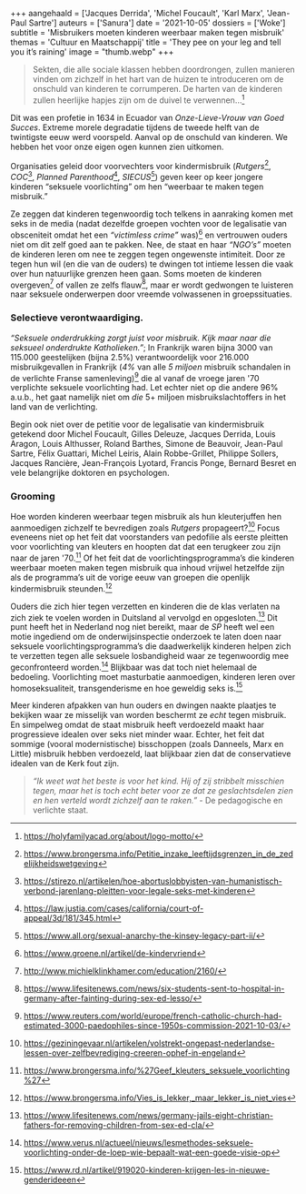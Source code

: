 +++
aangehaald = ['Jacques Derrida', 'Michel Foucault', 'Karl Marx', 'Jean-Paul Sartre']
auteurs = ['Sanura']
date = '2021-10-05'
dossiers = ['Woke']
subtitle = 'Misbruikers moeten kinderen weerbaar maken tegen misbruik'
themas = 'Cultuur en Maatschappij'
title = 'They pee on your leg and tell you it’s raining'
image = "thumb.webp"
+++

>Sekten, die alle sociale klassen hebben doordrongen, zullen manieren vinden om zichzelf in het hart van de huizen te introduceren om de onschuld van kinderen te corrumperen. De harten van de kinderen zullen heerlijke hapjes zijn om de duivel te verwennen...[^1]

Dit was een profetie in 1634 in Ecuador van _Onze-Lieve-Vrouw van Goed Succes_. Extreme morele degradatie tijdens de tweede helft van de twintigste eeuw werd voorspeld. Aanval op de onschuld van kinderen. We hebben het voor onze eigen ogen kunnen zien uitkomen.

Organisaties geleid door voorvechters voor kindermisbruik (_Rutgers_[^2], _COC_[^3], _Planned Parenthood_[^4], _SIECUS_[^5]) geven keer op keer jongere kinderen “seksuele voorlichting” om hen “weerbaar te maken tegen misbruik.”

Ze zeggen dat kinderen tegenwoordig toch telkens in aanraking komen met seks in de media (nadat dezelfde groepen vochten voor de legalisatie van obsceniteit omdat het een _“victimless crime”_ was)[^6] en vertrouwen ouders niet om dit zelf goed aan te pakken. Nee, de staat en haar _“NGO’s”_ moeten de kinderen leren om nee te zeggen tegen ongewenste intimiteit. Door ze tegen hun wil (en die van de ouders) te dwingen tot intieme lessen die vaak over hun natuurlijke grenzen heen gaan. Soms moeten de kinderen overgeven[^7] of vallen ze zelfs flauw[^8], maar er wordt gedwongen te luisteren naar seksuele onderwerpen door vreemde volwassenen in groepssituaties.


### Selectieve verontwaardiging.

_“Seksuele onderdrukking zorgt juist voor misbruik. Kijk maar naar die seksueel onderdrukte Katholieken.”_; In Frankrijk waren bijna 3000 van 115.000 geestelijken (bijna 2.5%) verantwoordelijk voor 216.000 misbruikgevallen in Frankrijk (_4%_ van alle _5 miljoen_ misbruik schandalen in de verlichte Franse samenleving)[^9] die al vanaf de vroege jaren '70 verplichte seksuele voorlichting had. Let echter niet op die andere 96% a.u.b., het gaat namelijk niet om _die_ 5+ miljoen misbruikslachtoffers in het land van de verlichting.

Begin ook niet over de petitie voor de legalisatie van kindermisbruik getekend door Michel Foucault, Gilles Deleuze, Jacques Derrida, Louis Aragon, Louis Althusser, Roland Barthes, Simone de Beauvoir, Jean-Paul Sartre, Félix Guattari, Michel Leiris, Alain Robbe-Grillet, Philippe Sollers, Jacques Rancière, Jean-François Lyotard, Francis Ponge, Bernard Besret en vele belangrijke doktoren en psychologen.


### Grooming

Hoe worden kinderen weerbaar tegen misbruik als hun kleuterjuffen hen aanmoedigen zichzelf te bevredigen zoals _Rutgers_ propageert?[^10] Focus eveneens niet op het feit dat voorstanders van pedofilie als eerste pleitten voor voorlichting van kleuters en hoopten dat dat een terugkeer zou zijn naar de jaren '70.[^11] Of het feit dat de voorlichtingsprogramma’s die kinderen weerbaar moeten maken tegen misbruik qua inhoud vrijwel hetzelfde zijn als de programma’s uit de vorige eeuw van groepen die openlijk kindermisbruik steunden.[^12]

Ouders die zich hier tegen verzetten en kinderen die de klas verlaten na zich ziek te voelen worden in Duitsland al vervolgd en opgesloten.[^13] Dit punt heeft het in Nederland nog niet bereikt, maar de _SP_ heeft wel een motie ingediend om de onderwijsinspectie onderzoek te laten doen naar seksuele voorlichtingsprogramma’s die daadwerkelijk kinderen helpen zich te verzetten tegen alle seksuele losbandigheid waar ze tegenwoordig mee geconfronteerd worden.[^14] Blijkbaar was dat toch niet helemaal de bedoeling. Voorlichting moet masturbatie aanmoedigen, kinderen leren over homoseksualiteit, transgenderisme en hoe geweldig seks is.[^15]

Meer kinderen afpakken van hun ouders en dwingen naakte plaatjes te bekijken waar ze misselijk van worden beschermt ze _echt_ tegen misbruik. En simpelweg omdat de staat misbruik heeft verdoezeld maakt haar progressieve idealen over seks niet minder waar. Echter, het feit dat sommige (vooral modernistische) bisschoppen (zoals Danneels, Marx en Little) misbruik hebben verdoezeld, laat blijkbaar zien dat de conservatieve idealen van de Kerk fout zijn.

>_“Ik weet wat het beste is voor het kind. Hij of zij stribbelt misschien tegen, maar het is toch echt beter voor ze dat ze geslachtsdelen zien en hen verteld wordt zichzelf aan te raken.”_ - De pedagogische en verlichte staat.


[^1]: https://holyfamilyacad.org/about/logo-motto/
[^2]: https://www.brongersma.info/Petitie_inzake_leeftijdsgrenzen_in_de_zedelijkheidswetgeving
[^3]: https://stirezo.nl/artikelen/hoe-abortuslobbyisten-van-humanistisch-verbond-jarenlang-pleitten-voor-legale-seks-met-kinderen
[^4]: https://law.justia.com/cases/california/court-of-appeal/3d/181/345.html
[^5]: https://www.all.org/sexual-anarchy-the-kinsey-legacy-part-ii/
[^6]: https://www.groene.nl/artikel/de-kindervriend
[^7]: http://www.michielklinkhamer.com/education/2160/
[^8]: https://www.lifesitenews.com/news/six-students-sent-to-hospital-in-germany-after-fainting-during-sex-ed-lesso/
[^9]: https://www.reuters.com/world/europe/french-catholic-church-had-estimated-3000-paedophiles-since-1950s-commission-2021-10-03/
[^10]: https://geziningevaar.nl/artikelen/volstrekt-ongepast-nederlandse-lessen-over-zelfbevrediging-creeren-ophef-in-engeland
[^11]: https://www.brongersma.info/%27Geef_kleuters_seksuele_voorlichting%27
[^12]: https://www.brongersma.info/Vies_is_lekker,_maar_lekker_is_niet_vies
[^13]: https://www.lifesitenews.com/news/germany-jails-eight-christian-fathers-for-removing-children-from-sex-ed-cla/
[^14]: https://www.verus.nl/actueel/nieuws/lesmethodes-seksuele-voorlichting-onder-de-loep-wie-bepaalt-wat-een-goede-visie-op
[^15]: https://www.rd.nl/artikel/919020-kinderen-krijgen-les-in-nieuwe-genderideeen
